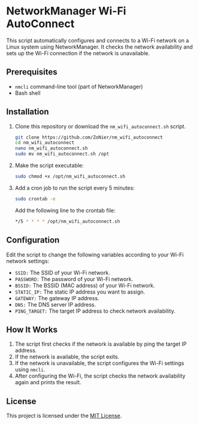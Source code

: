 # NetworkManager Wi-Fi AutoConnect

This script automatically configures and connects to a Wi-Fi network on a Linux system using NetworkManager. It checks the network availability and sets up the Wi-Fi connection if the network is unavailable.

## Prerequisites

- `nmcli` command-line tool (part of NetworkManager)
- Bash shell

## Installation

1. Clone this repository or download the `nm_wifi_autoconnect.sh` script.

    ```sh
    git clone https://github.com/ZoNier/nm_wifi_autoconnect
    cd nm_wifi_autoconnect
    nano nm_wifi_autoconnect.sh
    sudo mv nm_wifi_autoconnect.sh /opt
    ```

2. Make the script executable:

    ```sh
    sudo chmod +x /opt/nm_wifi_autoconnect.sh
    ```

3. Add a cron job to run the script every 5 minutes:

    ```sh
    sudo crontab -e
    ```

    Add the following line to the crontab file:

    ```sh
    */5 * * * * /opt/nm_wifi_autoconnect.sh
    ```

## Configuration

Edit the script to change the following variables according to your Wi-Fi network settings:

- `SSID:` The SSID of your Wi-Fi network.
- `PASSWORD:` The password of your Wi-Fi network.
- `BSSID:` The BSSID (MAC address) of your Wi-Fi network.
- `STATIC_IP:` The static IP address you want to assign.
- `GATEWAY:` The gateway IP address.
- `DNS:` The DNS server IP address.
- `PING_TARGET:` The target IP address to check network availability.

## How It Works

1. The script first checks if the network is available by ping the target IP address.
2. If the network is available, the script exits.
3. If the network is unavailable, the script configures the Wi-Fi settings using `nmcli`.
4. After configuring the Wi-Fi, the script checks the network availability again and prints the result.

## License

This project is licensed under the [MIT License](LICENSE).

